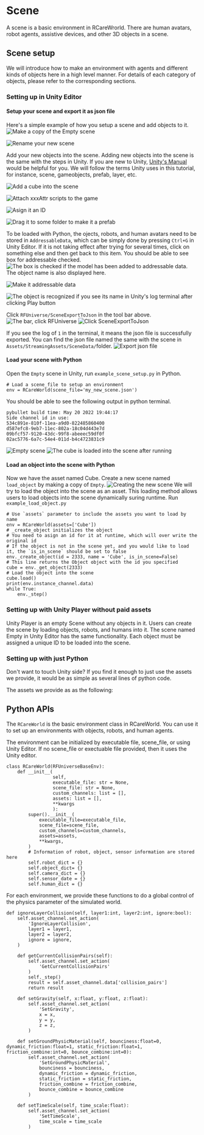 # Scene
A scene is a basic environment in RCareWrorld. There are human avatars, robot agents, assistive devices, and other 3D objects in a scene.
## Scene setup
We will introduce how to make an environment with agents and different kinds of objects here in a high level manner. For details of each category of objects, please refer to the corresponding sections.

### Setting up in Unity Editor
#### Setup your scene and export it as json file
Here's a simple example of how you setup a scene and add objects to it.
![Make a copy of the `Empty` scene](https://user-images.githubusercontent.com/16759982/217998701-4bc5e513-22ec-4ed0-b1f7-c4cbba32ae50.png)

![Rename your new scene](https://user-images.githubusercontent.com/16759982/217998910-756a004c-ed68-4bff-80fc-c18a56f9f8c8.png)

Add your new objects into the scene. Adding new objects into the scene is the same with the steps in Unity. If you are new to Unity, [Unity's Manual](https://docs.unity3d.com/2023.1/Documentation/Manual/CreatingScenes.html) would be helpful for you. We will follow the terms Unity uses in this tutorial, for instance, scene, gameobjects, prefab, layer, etc.

![Add a cube into the scene](https://user-images.githubusercontent.com/16759982/217999121-478c566d-3f26-4db5-bc97-3fa284d936f5.png)

![Attach xxxAttr scripts to the game](https://user-images.githubusercontent.com/16759982/217999536-3d54a93c-841f-4b5f-9958-65b9a1e25c1b.png)

![Asign it an ID](https://user-images.githubusercontent.com/16759982/218000860-1dab1a20-8a90-4286-9856-2a284ccbf1b1.png)

![Drag it to some folder to make it a prefab](https://user-images.githubusercontent.com/16759982/218016555-47fa62e6-4abf-4917-812f-a73c85fcee02.png)

To be loaded with Python, the ojects, robots, and human avatars need to be stored in `AddressableData`, which can be simply done by pressing `Ctrl+G` in Unity Editor. If it is not taking effect after trying for several times, click on something else and then get back to this item. You should be able to see box for addressable checked.
![The box is checked if the model has been added to addressable data. The object name is also displayed here.](https://user-images.githubusercontent.com/16759982/217990603-79645783-4c64-4a24-8b2b-26cadaa58ab2.png) 

![Make it addressable data](https://user-images.githubusercontent.com/16759982/218016785-938e8b40-a7ed-4f60-a915-055905e328fc.png)

![The object is recognized if you see its name in Unity's log terminal after clicking `Play` button](https://user-images.githubusercontent.com/16759982/218001332-4ad92c7b-c40f-4365-8875-f9562e88918f.png)

Click `RFUniverse/SceneExportToJson` in the tool bar above.
![The bar, click RFUniverse](https://user-images.githubusercontent.com/16759982/218005736-5b3b1ba0-227b-4ab9-8424-a0ca50c1732b.png)
![Click SceneExportToJson](https://user-images.githubusercontent.com/16759982/219483131-d4f9769f-8344-48e8-a9fb-768fc5c0bbb8.png)

If you see the log of `1` in the terminal, it means the json file is successfully exported. You can find the json file named the same with the scene in `Assets/StreamingAssets/SceneData/`folder.
![Export json file](https://user-images.githubusercontent.com/16759982/218006177-a7e65fb0-3af6-4953-b63a-84bcd9ad3504.png)

#### Load your scene with Python
Open the `Empty` scene in Unity, run `example_scene_setup.py` in Python.
```
# Load a scene_file to setup an environment
env = RCareWorld(scene_file='my_new_scene.json')
```

You should be able to see the following output in python terminal.
```
pybullet build time: May 20 2022 19:44:17
Side channel id in use:
534c891e-810f-11ea-a9d0-822485860400
d587efc8-9eb7-11ec-802a-18c04d443e7d
09bfcf57-9120-43dc-99f8-abeeec59df0f
02ac5776-6a7c-54e4-011d-b4c4723831c9
```

![Empty scene](https://user-images.githubusercontent.com/16759982/218021991-f17093df-a62b-4f05-b306-c75f857975df.png)
![The cube is loaded into the scene after running](https://user-images.githubusercontent.com/16759982/218023676-1c12bc11-10d2-4de4-9e34-461ca08e8b65.png)

#### Load an object into the scene with Python
Now we have the asset named Cube. Create a new scene named `load_object` by making a copy of `Empty`.
![Creating the new scene](https://user-images.githubusercontent.com/16759982/218024615-384abff8-bead-45c4-9100-487d330ec3d0.png)
We will try to load the object into the scene as an asset. This loading method allows users to load objects into the scene dynamically suring runtime. Run `example_load_object.py`
```
# Use `assets` parameter to include the assets you want to load by name
env = RCareWorld(assets=['Cube'])
# _create_object initializes the object
# You need to asign an id for it at runtime, which will over write the original id
# If the object is not in the scene yet, and you would like to load it, the `is_in_scene` should be set to false
env._create_object(id = 2333, name = 'Cube', is_in_scene=False)
# This line returns the Object object with the id you specified
cube = env._get_object(2333)
# Load the object into the scene
cube.load()
print(env.instance_channel.data)
while True:
    env._step()
```


### Setting up with Unity Player without paid assets
Unity Player is an empty Scene without any objects in it. Users can create the scene by loading objects, robots, and humans into it. The scene named Empty in Unity Editor has the same functionality. 
Each object must be assigned a unique ID to be loaded into the scene.

 
### Setting up with just Python
Don't want to touch Unity side? If you find it enough to just use the assets we provide, it would be as simple as several lines of python code.

The assets we provide as as the following:


## Python APIs
The `RCareWorld` is the basic environment class in RCareWorld. You can use it to set up an environments with objects, robots, and human agents.

The environment can be initialized by executable file, scene_file, or using Unity Editor. If no scene_file or exectuable file provided, then it uses the Unity editor.
```
class RCareWorld(RFUniverseBaseEnv):
    def __init__(
                 self,
                 executable_file: str = None,
                 scene_file: str = None,
                 custom_channels: list = [],
                 assets: list = [],
                 **kwargs
                 ):
        super().__init__(
            executable_file=executable_file,
            scene_file=scene_file,
            custom_channels=custom_channels,
            assets=assets,
            **kwargs,
        )
        # Information of robot, object, sensor information are stored here
        self.robot_dict = {}
        self.object_dict= {}
        self.camera_dict = {}
        self.sensor_date = {}
        self.human_dict = {}
```

For each environment, we provide these functions to do a global control of the physics parameter of the simulated world.
```
def ignoreLayerCollision(self, layer1:int, layer2:int, ignore:bool):
    self.asset_channel.set_action(
        'IgnoreLayerCollision',
        layer1 = layer1,
        layer2 = layer2,
        ignore = ignore,
    )

    def getCurrentCollisionPairs(self):
        self.asset_channel.set_action(
            'GetCurrentCollisionPairs'
        )
        self._step()
        result = self.asset_channel.data['collision_pairs']
        return result

    def setGravity(self, x:float, y:float, z:float):
        self.asset_channel.set_action(
            'SetGravity',
            x = x,
            y = y,
            z = z,
        )

    def setGroundPhysicMaterial(self, bounciness:float=0, dynamic_friction:float=1, static_friction:float=1, friction_combine:int=0, bounce_combine:int=0):
        self.asset_channel.set_action(
            'SetGroundPhysicMaterial',
            bounciness = bounciness,
            dynamic_friction = dynamic_friction,
            static_friction = static_friction,
            friction_combine = friction_combine,
            bounce_combine = bounce_combine
        )

    def setTimeScale(self, time_scale:float):
        self.asset_channel.set_action(
            'SetTimeScale',
            time_scale = time_scale
        )
 ```
